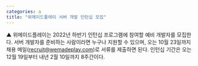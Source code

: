 ```yaml
---
categories: a
title: "위메이드플레이 서버 개발 인턴십 모집"
---
```

▲ 위메이드플레이는 2022년 하반기 인턴십 프로그램에 참여할 예비 개발자를 모집한다. 서버 개발자를 준비하는 사람이라면 누구나 지원할 수 있으며, 오는 10월 23일까지 채용 메일(recruit@wemadeplay.com)로 서류를 제출하면 된다. 인턴십 기간은 오는 12월 19일부터 내년 2월 10일까지 8주간이다.